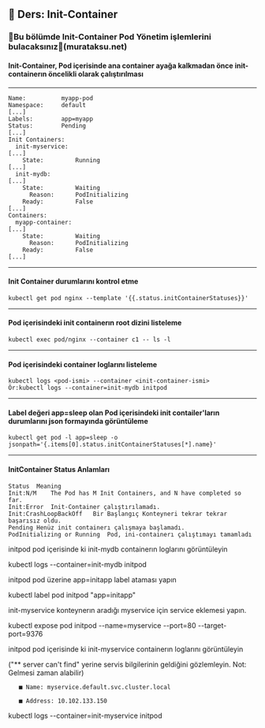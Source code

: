 ## 🧑 Ders: Init-Container

### 📗Bu bölümde Init-Container Pod Yönetim işlemlerini bulacaksınız📗(murataksu.net)

#### Init-Container, Pod içerisinde ana container ayağa kalkmadan önce init-containerın öncelikli olarak çalıştırılması
***
```
Name:          myapp-pod
Namespace:     default
[...]
Labels:        app=myapp
Status:        Pending
[...]
Init Containers:
  init-myservice:
[...]
    State:         Running
[...]
  init-mydb:
[...]
    State:         Waiting
      Reason:      PodInitializing
    Ready:         False
[...]
Containers:
  myapp-container:
[...]
    State:         Waiting
      Reason:      PodInitializing
    Ready:         False
[...]
```
***
#### Init Container durumlarını kontrol etme
```
kubectl get pod nginx --template '{{.status.initContainerStatuses}}'
```
***
#### Pod içerisindeki init containerın root dizini listeleme
```
kubectl exec pod/nginx --container c1 -- ls -l
```
***
#### Pod içerisindeki container loglarını listeleme
```
kubectl logs <pod-ismi> --container <init-container-ismi>
Ör:kubectl logs --container=init-mydb initpod
```
***
#### Label değeri app=sleep olan Pod içerisindeki init contailer'ların durumlarını json formayında görüntüleme
```
kubectl get pod -l app=sleep -o jsonpath='{.items[0].status.initContainerStatuses[*].name}'
```
***
#### InitContainer Status Anlamları
```
Status	Meaning
Init:N/M	The Pod has M Init Containers, and N have completed so far.
Init:Error	Init-Container çalıştırılamadı.
Init:CrashLoopBackOff	Bir Başlangıç Konteyneri tekrar tekrar başarısız oldu.
Pending	Henüz init containerı çalışmaya başlamadı.
PodInitializing or Running	Pod, ini-containerı çalıştımayı tamamladı
```


 initpod pod içerisinde ki init-mydb containerın loglarını görüntüleyin

 kubectl logs --container=init-mydb initpod

  initpod pod üzerine app=initapp label ataması yapın

  kubectl label pod initpod "app=initapp"

init-myservice konteynerın aradığı myservice için service eklemesi yapın.

kubectl expose pod initpod --name=myservice --port=80 --target-port=9376

initpod pod içerisinde ki init-myservice containerın loglarını görüntüleyin

("** server can't find" yerine servis bilgilerinin geldiğini gözlemleyin.  Not: Gelmesi zaman alabilir)

       ■ Name: myservice.default.svc.cluster.local

       ■ Address: 10.102.133.150

kubectl logs --container=init-myservice initpod

